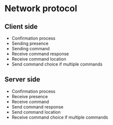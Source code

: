 # Network protocol

## Client side
- Confirmation process
- Sending presence
- Sending command
- Receive command response
- Receive command location
- Send command choice if multiple commands

## Server side
- Confirmation process
- Receive presence
- Receive command
- Send command response
- Send command location
- Receive command choice if multiple commands

